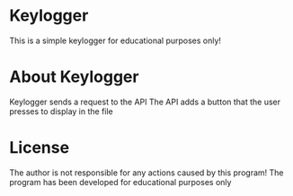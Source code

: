 # Keylogger
This is a simple keylogger for educational purposes only!

# About Keylogger
Keylogger sends a request to the API
The API adds a button that the user presses to display in the file

# License
The author is not responsible for any actions caused by this program!
The program has been developed for educational purposes only
